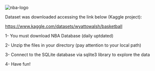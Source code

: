 ![nba-logo](https://user-images.githubusercontent.com/79231882/222925701-07bb1b9e-0659-4d7e-9609-6c2c52e7e89b.jpg)

Dataset was downloaded accessing the link below (Kaggle project):

https://www.kaggle.com/datasets/wyattowalsh/basketball

1- You must download NBA Database (daily uptdated)

2- Unzip the files in your directory (pay attention to your local path)

3- Connect to the SQLite database via sqlite3 library to explore the data

4- Have fun!
